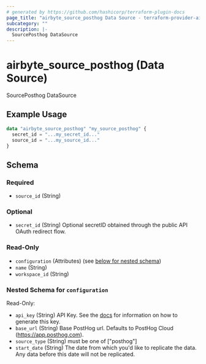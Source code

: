 ```yaml
---
# generated by https://github.com/hashicorp/terraform-plugin-docs
page_title: "airbyte_source_posthog Data Source - terraform-provider-airbyte"
subcategory: ""
description: |-
  SourcePosthog DataSource
---
```


# airbyte_source_posthog (Data Source)

SourcePosthog DataSource

## Example Usage

```terraform
data "airbyte_source_posthog" "my_source_posthog" {
  secret_id = "...my_secret_id..."
  source_id = "...my_source_id..."
}
```

<!-- schema generated by tfplugindocs -->
## Schema

### Required

- `source_id` (String)

### Optional

- `secret_id` (String) Optional secretID obtained through the public API OAuth redirect flow.

### Read-Only

- `configuration` (Attributes) (see [below for nested schema](#nestedatt--configuration))
- `name` (String)
- `workspace_id` (String)

<a id="nestedatt--configuration"></a>
### Nested Schema for `configuration`

Read-Only:

- `api_key` (String) API Key. See the <a href="https://docs.airbyte.com/integrations/sources/posthog">docs</a> for information on how to generate this key.
- `base_url` (String) Base PostHog url. Defaults to PostHog Cloud (https://app.posthog.com).
- `source_type` (String) must be one of ["posthog"]
- `start_date` (String) The date from which you'd like to replicate the data. Any data before this date will not be replicated.


